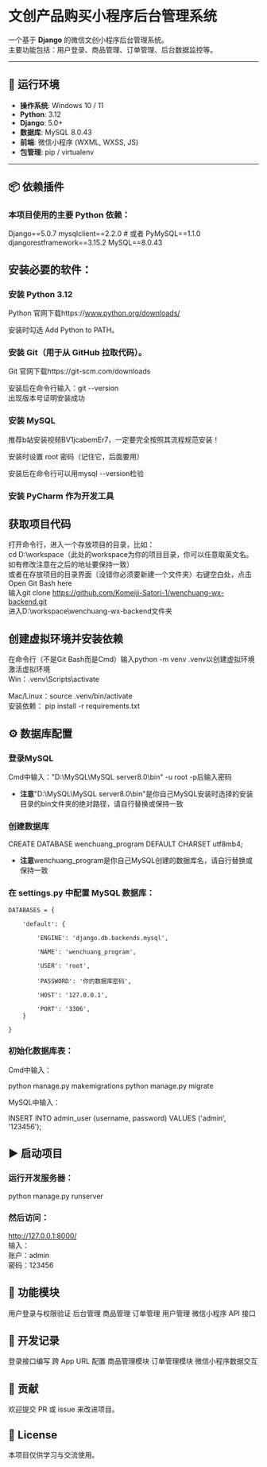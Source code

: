 # 文创产品购买小程序后台管理系统

一个基于 **Django** 的微信文创小程序后台管理系统。  
主要功能包括：用户登录、商品管理、订单管理、后台数据监控等。

---

## 🚀 运行环境

- **操作系统**: Windows 10 / 11  
- **Python**: 3.12  
- **Django**: 5.0+  
- **数据库**: MySQL 8.0.43  
- **前端**: 微信小程序 (WXML, WXSS, JS)  
- **包管理**: pip / virtualenv  

---

## 📦 依赖插件

### 本项目使用的主要 Python 依赖：
Django==5.0.7
mysqlclient==2.2.0 # 或者 PyMySQL==1.1.0
djangorestframework==3.15.2
MySQL==8.0.43  
## 安装必要的软件：
### 安装 Python 3.12  

Python 官网下载https://www.python.org/downloads/  

安装时勾选 Add Python to PATH。 

### 安装 Git（用于从 GitHub 拉取代码）。
Git 官网下载https://git-scm.com/downloads

安装后在命令行输入：git --version  
出现版本号证明安装成功
### 安装 MySQL
推荐b站安装视频BV1jcabemEr7，一定要完全按照其流程规范安装！  

安装时设置 root 密码（记住它，后面要用）

安装后在命令行可以用mysql --version检验

### 安装 PyCharm 作为开发工具

## 获取项目代码
打开命令行，进入一个存放项目的目录，比如：  
cd D:\workspace（此处的workspace为你的项目目录，你可以任意取英文名。如有修改注意在之后的地址要保持一致）  
或者在存放项目的目录界面（没错你必须要新建一个文件夹）右键空白处，点击Open Git Bash here  
输入git clone https://github.com/Komeiji-Satori-1/wenchuang-wx-backend.git  
进入D:\workspace\wenchuang-wx-backend文件夹

## 创建虚拟环境并安装依赖
在命令行（不是Git Bash而是Cmd）输入python -m venv .venv以创建虚拟环境  
激活虚拟环境  
Win：.venv\Scripts\activate  

Mac/Linux：source .venv/bin/activate  
安装依赖：
pip install -r requirements.txt

## ⚙️ 数据库配置
### 登录MySQL
Cmd中输入："D:\MySQL\MySQL server8.0\bin" -u root -p后输入密码  

- **注意**"D:\MySQL\MySQL server8.0\bin"是你自己MySQL安装时选择的安装目录的bin文件夹的绝对路径，请自行替换或保持一致  
### 创建数据库
CREATE DATABASE wenchuang_program DEFAULT CHARSET utf8mb4;  

- **注意**wenchuang_program是你自己MySQL创建的数据库名，请自行替换或保持一致
### 在 settings.py 中配置 MySQL 数据库：  

    DATABASES = {  

        'default': {  

            'ENGINE': 'django.db.backends.mysql',  

            'NAME': 'wenchuang_program',  

            'USER': 'root',  

            'PASSWORD': '你的数据库密码',  

            'HOST': '127.0.0.1',  

            'PORT': '3306',
        }  

    }  

### 初始化数据库表：
Cmd中输入：  

python manage.py makemigrations
python manage.py migrate  

MySQL中输入：  

INSERT INTO admin_user (username, password) VALUES ('admin', '123456');


## ▶️ 启动项目
### 运行开发服务器：
python manage.py runserver
### 然后访问：
http://127.0.0.1:8000/  
输入：  
账户：admin  
密码：123456

## 📌 功能模块
用户登录与权限验证
后台管理
商品管理
订单管理
用户管理
微信小程序 API 接口

## 📝 开发记录
 登录接口编写
 跨 App URL 配置
 商品管理模块
 订单管理模块
 微信小程序数据交互

## 🤝 贡献
欢迎提交 PR 或 issue 来改进项目。

## 📄 License
本项目仅供学习与交流使用。
